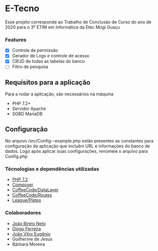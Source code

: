 # E-Tecno 
Esse projeto corresponde ao Trabalho de Conclusão de Curso do ano de 2020 para o 3º ETIM em Informática da Etec Mogi Guaçu

### Features
- [X] Controle de permissão
- [X] Gerador de Logs e controle de acesso
- [X] CRUD de todas as tabelas do banco
- [ ]  Filtro de pesquisa

## Requisitos para a aplicação
Para a rodar a aplicação, são necessários na máquina
- PHP 7.2+
- Servidor Apache 
- SGBD MariaDB

## Configuração 
No arquivo /src/Config--example.php estão presentes as constantes para configuração da aplicação que incluêm URL e informações do banco de dados. Logo após aplicar suas configurações, renomeie o arquivo para Config.php

### Técnologias e dependências utilizadas
- [PHP 7.2](https://php.net)
- [Composer](https://getcomposer.org/)
- [CoffeeCode/DataLayer](https://packagist.org/packages/coffeecode/datalayer)
- [CoffeeCode/Routes](https://packagist.org/packages/coffeecode/router)
- [League/Plates](https://packagist.org/packages/league/plates)

### Colaboradores
- [João Birelo Neto](https://github.com/jaopanes)
- [Diogo Ferreira](https://github.com/ArikBartzadok)
- [João Vitor Eugênio](https://www.linkedin.com/in/joao-vitor-eugenio/)
- Guilherme de Jesus
- Bárbara Moreira